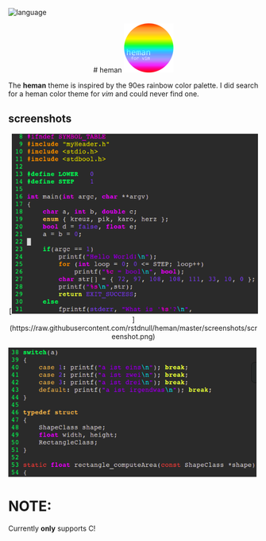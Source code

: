 ![language](https://img.shields.io/badge/C%20language-support-brightgreen.svg)

<p align="center">
# heman

<img src="screenshots/hemanvim3.png" alt="heman color palette">

The **heman** theme is inspired by
the 90es rainbow color palette.
I did search for a heman color theme
for _vim_ and could never find one.


## screenshots
<p align="center">
[<img src="screenshots/screenshot1.png">](https://raw.githubusercontent.com/rstdnull/heman/master/screenshots/screenshot.png)

[<img src="screenshots/screenshot2.png">](https://raw.githubusercontent.com/rstdnull/heman/master/screenshots/screenshot.png)
</p>

# NOTE:
Currently **only** supports C!

